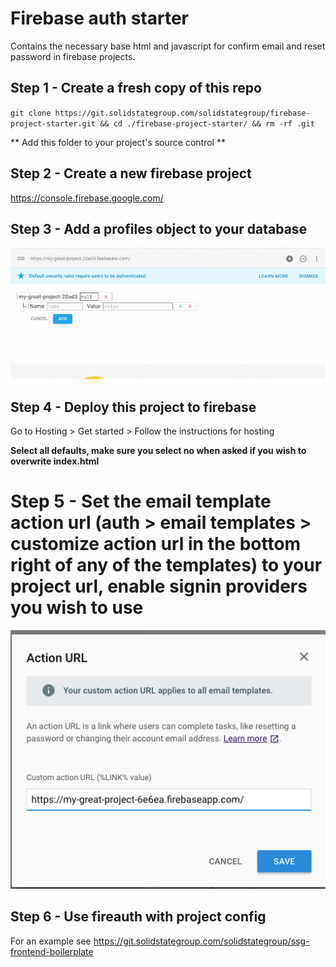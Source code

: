 # Firebase auth starter
Contains the necessary base html and javascript for confirm email and reset password in firebase projects.

## Step 1 - Create a fresh copy of this repo
``git clone https://git.solidstategroup.com/solidstategroup/firebase-project-starter.git && cd ./firebase-project-starter/ && rm -rf .git``

** Add this folder to your project's source control **

## Step 2 - Create a new firebase project
https://console.firebase.google.com/

## Step 3 - Add a profiles object to your database
<img src="instructions_1.gif"/>

## Step 4 - Deploy this project to firebase
Go to Hosting > Get started > Follow the instructions for hosting

**Select all defaults, make sure you select no when asked if you wish to overwrite index.html**

# Step 5 - Set the email template action url (auth > email templates > customize action url in the bottom right of any of the templates) to your project url, enable signin providers you wish to use
<img src="instructions_2.png"/>

## Step 6 - Use fireauth with project config
For an example see https://git.solidstategroup.com/solidstategroup/ssg-frontend-boilerplate

